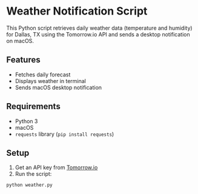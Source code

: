 # Weather Notification Script

This Python script retrieves daily weather data (temperature and humidity) for Dallas, TX using the Tomorrow.io API and sends a desktop notification on macOS.

## Features

- Fetches daily forecast
- Displays weather in terminal
- Sends macOS desktop notification

## Requirements

- Python 3
- macOS
- `requests` library (`pip install requests`)

## Setup

1. Get an API key from [Tomorrow.io](https://www.tomorrow.io/)
2. Run the script:
```bash
python weather.py
